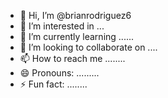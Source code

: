 - 👋 Hi, I’m @brianrodriguez6
- 👀 I’m interested in ...
- 🌱 I’m currently learning ......
- 💞️ I’m looking to collaborate on ....
- 📫 How to reach me ........
- 😄 Pronouns: .........
- ⚡ Fun fact: ........

<!---
brianrodriguez6/brianrodriguez6 is a ✨ special ✨ repository because its `README.md` (this file) appears on your GitHub profile.
You can click the Preview link to take a look at your changes.
--->
